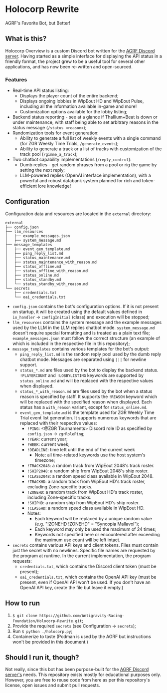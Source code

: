 # Holocorp Rewrite
AGRF's Favorite Bot, but Better!
## What is this?
Holocorp Overview is a custom Discord bot written for the [AGRF Discord server](https://discord.gg/cBeSdgXs9X). Having started as a simple interface for displaying the API status in a friendly format, the project grew to be a useful tool for several other applications, and has now been re-written and open-sourced.
### Features
- Real-time API status listing:
    * Displays the player count of the entire backend;
    * Displays ongoing lobbies in WipEout HD and WipEout Pulse, including all the information available in-game and more!
    * Customization options available for the lobby listing;
- Backend status reporting - see at a glance if Thallium+Beat is down or under maintenance, with staff being able to set arbitrary reasons in the status message (`/status <reason>`);
- Randomization tools for event generation:
    * Ability to generate a full list of weekly events with a single command (for ZGR Weekly Time Trials, `/generate_events`);
    * Ability to generate a track or a list of tracks with customization of the track pool (`/gimme_a_track`);
- Two chatbot capability implementations (`/reply_control`):
    * Dumb replies - get random phrases from a pool or rig the game by setting the next reply;
    * LLM-powered replies (OpenAI interface implementation), with a powerful and robust databank system planned for rich and token-efficient lore knowledge!
## Configuration
Configuration data and resources are located in the `external` directory:
```
external
├── config.json
├── llm_resources
│   ├── example_messages.json
│   ├── system_message.md
├── message_templates
│   ├── event_gen_template.md
│   ├── ping_reply_list.md
│   ├── status_maintenance.md
│   ├── status_maintenance_with_reason.md
│   ├── status_offline.md
│   ├── status_offline_with_reason.md
│   ├── status_online.md
│   ├── status_standby.md
│   └── status_standby_with_reason.md
└── secrets
    ├── credentials.txt
    └── oai_credentials.txt
```
- `config.json` contains the bot's configuration options. If it is not present on startup, it will be created using the default values defined in `io_handler` -> `configInitial` (class) and execution will be stopped;
- `llm_resources` contains the system message and the example messages used by the LLM in the LLM replies chatbot mode. `system_message.md` doesn't require special formatting and is treated as a plain text file; `example_messages.json` must follow the correct structure (an example of which is included in the respective file in this repository);
- `message_templates` contains various templates for the bot's output:
    * `ping_reply_list.md` is the random reply pool used by the dumb reply chatbot mode. Messages are separated using `|||` for newline support.
    * `status_*.md` are files used by the bot to display the backend status. `!PLAYERCOUNT` and `!LOBBYLISTING` keywords are supported by `status_online.md` and will be replaced with the respective values when displayed.
    * `status_*_with_reason.md` are files used by the bot when a status reason is specified by staff. It supports the `!REASON` keyword which will be replaced with the specified reason when displayed. Each status has a `with_reason` variant, except for `status_online.md`.
    * `event_gen_template.md` is the template used for ZGR Weekly Time Trial event list generation. It supports numerous keywords that are replaced with their respective values:
        - `!PING`: <@ZGR Tournaments> Discord role ID as specified by `config.json` -> `zgrRolePing`; 
        - `!YEAR`: current year;
        - `!WEEK`: current week;
        - `!DEADLINE`: time left until the end of the current week 
            * Note: all time-related keywords use the host system's timezone;
        - `!TRACK2048`: a random track from WipEout 2048's track roster.
        - `!SHIP2048`: a random ship from WipEout 2048's ship roster.
        - `!CLASS2048`: a random speed class available in WipEout 2048.
        - `!TRACKHD`: a random track from WipEout HD's track roster, excluding Zone-specific tracks.
        - `!ZONEHD`: a random track from WipEout HD's track roster, including Zone-specific tracks.
        - `!SHIPHD`: a random ship from WipEout HD's ship roster.
        - `!CLASSHD`: a random speed class available in WipEout HD.
        - Notes: 
            * Each keyword will be replaced by a unique random value (e.g. "!ZONEHD !ZONEHD" = "Syncopia Mallavol"); 
            * Each keyword may only be used the maximum of 24 times; 
            * Keywords not specified here or encountered after exceeding the maximum use count will be left intact.
- `secrets` contains various API keys and client tokens. Files must contain just the secret with no newlines. Specific file names are requested by the program at runtime. In the current implementation, the program requests:
    * `credentials.txt`, which contains the Discord client token (must be present);
    * `oai_credentials.txt`, which contains the OpenAI API key (must be present, even if OpenAI API won't be used. If you don't have an OpenAI API key, create the file but leave it empty.)
## How to run
1. `$ git clone https://github.com/Antigravity-Racing-Foundation/Holocorp-Rewrite.git`;
2. Provide the required `secrets` (see Configuration -> `secrets`);
3. Run `$ python ./holocorp.py`;
4. Containerize to taste (Podman is used by the AGRF but instructions won't be provided in this document.)
## Should I run it, though?
Not really, since this bot has been purpose-built for the [AGRF Discord server's](https://discord.gg/cBeSdgXs9X) needs. This repository exists mostly for educational purposes only. However, you are free to reuse code from here as per this repository's license, open issues and submit pull requests.